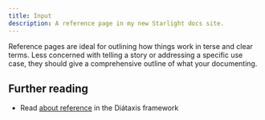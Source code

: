 ```yaml
---
title: Input
description: A reference page in my new Starlight docs site.
---
```


Reference pages are ideal for outlining how things work in terse and clear terms.
Less concerned with telling a story or addressing a specific use case, they should give a comprehensive outline of what your documenting.

## Further reading

- Read [about reference](https://diataxis.fr/reference/) in the Diátaxis framework
